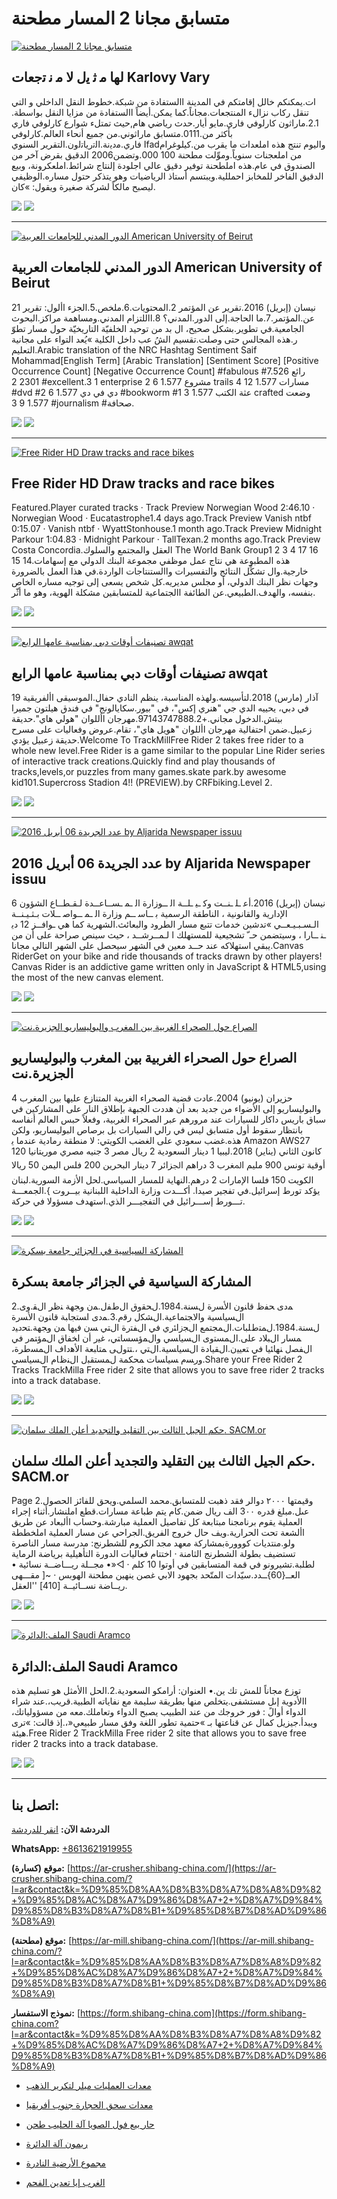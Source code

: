 # متسابق مجانا 2 المسار مطحنة

<a href="https://swt.shibang-china.com/?l=ar&img&k=%D9%85%D8%AA%D8%B3%D8%A7%D8%A8%D9%82+%D9%85%D8%AC%D8%A7%D9%86%D8%A7+2+%D8%A7%D9%84%D9%85%D8%B3%D8%A7%D8%B1+%D9%85%D8%B7%D8%AD%D9%86%D8%A9" target="_blank">![متسابق مجانا 2 المسار مطحنة](http://static.shibang-china.com/all-800x300/629.jpg)</a>

## ﻟﮭﺎ ﻣ ﺛ ﯾل ﻻ ﻣ ﻧ ﺗﺟﻌﺎت Karlovy Vary
ات.يمكنكم خالل إقامتكم في المدينة االستفادة من شبكة.خطوط النقل الداخلي و التي تنقل ركاب نزالء المنتجعات.مجاناً.كما يمكن.أيضاً االستفادة من مزايا النقل بواسطة. 2.1.ﻣﺎراﺛون ﮐﺎرﻟوﻓﻲ ﻓﺎري.مايو أيار.حدث رياضي هام,حيث تمتلء شوارع كارلوفي فاري بأكثر من.0111.متسابق ماراثوني.من جميع أنحاء العالم.ﮐﺎرﻟوﻓﻲ ﻓﺎري.ﻣدﯾﻧﺔ.اﻟﺗرﯾﺎﺗﻟون.التقرير السنوي Ifadواليوم تنتج هذه املعدات ما يقرب من.كيلوغرام من املعجنات سنوياً.وموِّلت مطحنة 100 000.وتضمن2006 الدقيق بقرض آخر من الصندوق في عام.هذه املطحنة توفير دقيق عالي اجلودة إلنتاج شرائط.املعكرونة، وبيع الدقيق الفاخر للمخابز احمللية.ويبتسم أستاذ الرياضيات وهو يتذكر حتول مساره.الوظيفي ليصبح مالكاً لشركة صغيرة ويقول: »كان.


<a href="https://whatsapp.shibangsoft.com/WhatsApp.php" target="_blank" title="WhatsApp">![](http://static.shibang-china.com/icon/whatsapp.png)</a> <a href="https://swt.shibang-china.com/?l=ar&icon&k=%D9%85%D8%AA%D8%B3%D8%A7%D8%A8%D9%82+%D9%85%D8%AC%D8%A7%D9%86%D8%A7+2+%D8%A7%D9%84%D9%85%D8%B3%D8%A7%D8%B1+%D9%85%D8%B7%D8%AD%D9%86%D8%A9" target="_blank">![](http://static.shibang-china.com/icon/chat-ar.png)</a>

---

<a href="https://swt.shibang-china.com/?l=ar&img&k=%D9%85%D8%AA%D8%B3%D8%A7%D8%A8%D9%82+%D9%85%D8%AC%D8%A7%D9%86%D8%A7+2+%D8%A7%D9%84%D9%85%D8%B3%D8%A7%D8%B1+%D9%85%D8%B7%D8%AD%D9%86%D8%A9" target="_blank">![الدور المدني للجامعات العربية American University of Beirut](http://static.shibang-china.com/all-800x300/1252.jpg)</a>

## الدور المدني للجامعات العربية American University of Beirut
21 نيسان (إبريل) 2016.تقرير عن المؤتمر 2.المحتويات.6.ملخص.5.الجزء األول: تقرير عن.المؤتمر.7.ما الحاجة.إلى الدور.المدني؟ 8.االلتزام المدني.ومساهمة مراكز.البحوث الجامعية.في تطوير.بشكل صحيح، ال بد من توحيد الخلفيّة التاريخيّة حول مسار تطوّ ر.هذه المجالس حتى وصلت.تقسيم الشُ عب داخل الكلية »يُعد التواء على مجانية التعليم.Arabic translation of the NRC Hashtag Sentiment Saif Mohammad[English Term] [Arabic Translation] [Sentiment Score] [Positive Occurrence Count] [Negative Occurrence Count] #fabulous #رائع 7.526 2301 2 #excellent.3 1 enterprise مشروع 1.577 6 2 trails مسارات 1.577 12 4 #dvd #دي في دي 1.577 6 2 #bookworm #عثة الكتب 1.577 3 1 crafted وضعت 1.577 9 3 #journalism #صحافة.


<a href="https://whatsapp.shibangsoft.com/WhatsApp.php" target="_blank" title="WhatsApp">![](http://static.shibang-china.com/icon/whatsapp.png)</a> <a href="https://swt.shibang-china.com/?l=ar&icon&k=%D9%85%D8%AA%D8%B3%D8%A7%D8%A8%D9%82+%D9%85%D8%AC%D8%A7%D9%86%D8%A7+2+%D8%A7%D9%84%D9%85%D8%B3%D8%A7%D8%B1+%D9%85%D8%B7%D8%AD%D9%86%D8%A9" target="_blank">![](http://static.shibang-china.com/icon/chat-ar.png)</a>

---

<a href="https://swt.shibang-china.com/?l=ar&img&k=%D9%85%D8%AA%D8%B3%D8%A7%D8%A8%D9%82+%D9%85%D8%AC%D8%A7%D9%86%D8%A7+2+%D8%A7%D9%84%D9%85%D8%B3%D8%A7%D8%B1+%D9%85%D8%B7%D8%AD%D9%86%D8%A9" target="_blank">![Free Rider HD Draw tracks and race bikes](http://static.shibang-china.com/all-800x300/917.jpg)</a>

## Free Rider HD Draw tracks and race bikes
Featured.Player curated tracks &middot; Track Preview Norwegian Wood 2:46.10 &middot; Norwegian Wood &middot; Eucatastrophe1.4 days ago.Track Preview Vanish ntbf 0:15.07 &middot; Vanish ntbf &middot; WyattStonhouse.1 month ago.Track Preview Midnight Parkour 1:04.83 &middot; Midnight Parkour &middot; TallTexan.2 months ago.Track Preview Costa Concordia.العقل والمجتمع والسلوك The World Bank Group1 2 3 4 17 16 15 14.هذه المطبوعة هي نتاج عمل موظفي مجموعة البنك الدولي مع إسهامات خارجية.وال تشكِّل النتائج والتفسيرات واالستنتاجات الواردة.في هذا العمل بالضرورة وجهات نظر البنك الدولي، أو مجلس مديريه.كل شخص يسعى إلى توجيه مساره الخاص بنفسه، والهدف.الطبيعي.عن الطائفة االجتماعية للمتسابقين مشكلة الهوية، وهو ما أثّر.


<a href="https://whatsapp.shibangsoft.com/WhatsApp.php" target="_blank" title="WhatsApp">![](http://static.shibang-china.com/icon/whatsapp.png)</a> <a href="https://swt.shibang-china.com/?l=ar&icon&k=%D9%85%D8%AA%D8%B3%D8%A7%D8%A8%D9%82+%D9%85%D8%AC%D8%A7%D9%86%D8%A7+2+%D8%A7%D9%84%D9%85%D8%B3%D8%A7%D8%B1+%D9%85%D8%B7%D8%AD%D9%86%D8%A9" target="_blank">![](http://static.shibang-china.com/icon/chat-ar.png)</a>

---

<a href="https://swt.shibang-china.com/?l=ar&img&k=%D9%85%D8%AA%D8%B3%D8%A7%D8%A8%D9%82+%D9%85%D8%AC%D8%A7%D9%86%D8%A7+2+%D8%A7%D9%84%D9%85%D8%B3%D8%A7%D8%B1+%D9%85%D8%B7%D8%AD%D9%86%D8%A9" target="_blank">![تصنيفات أوقات دبي بمناسبة عامها الرابع awqat](http://static.shibang-china.com/all-800x300/119.jpg)</a>

## تصنيفات أوقات دبي بمناسبة عامها الرابع awqat
19 آذار (مارس) 2018.لتأسيسه.ولهذه المناسبة، ينظم النادي حفال.الموسيقى األفريقية في دبي، يحييه الدي جي &quot;هنري إكس&quot;، في &quot;بيور.سكايالونج&quot; في فندق هيلتون جميرا بيتش.الدخول مجاني.+97143747888.2.مهرجان األلوان &quot;هولي هاي&quot;.حديقة زعبيل.ضمن احتفالية مهرجان األلوان &quot;هويل هاي&quot;، تقام.عروض وفعاليات على مسرح حديقة زعبيل يؤدي.Welcome To TrackMillFree Rider 2 takes free rider to a whole new level.Free Rider is a game similar to the popular Line Rider series of interactive track creations.Quickly find and play thousands of tracks,levels,or puzzles from many games.skate park.by awesome kid101.Supercross Stadion 4!! (PREVIEW).by CRFbiking.Level 2.


<a href="https://whatsapp.shibangsoft.com/WhatsApp.php" target="_blank" title="WhatsApp">![](http://static.shibang-china.com/icon/whatsapp.png)</a> <a href="https://swt.shibang-china.com/?l=ar&icon&k=%D9%85%D8%AA%D8%B3%D8%A7%D8%A8%D9%82+%D9%85%D8%AC%D8%A7%D9%86%D8%A7+2+%D8%A7%D9%84%D9%85%D8%B3%D8%A7%D8%B1+%D9%85%D8%B7%D8%AD%D9%86%D8%A9" target="_blank">![](http://static.shibang-china.com/icon/chat-ar.png)</a>

---

<a href="https://swt.shibang-china.com/?l=ar&img&k=%D9%85%D8%AA%D8%B3%D8%A7%D8%A8%D9%82+%D9%85%D8%AC%D8%A7%D9%86%D8%A7+2+%D8%A7%D9%84%D9%85%D8%B3%D8%A7%D8%B1+%D9%85%D8%B7%D8%AD%D9%86%D8%A9" target="_blank">![عدد الجريدة 06 أبريل 2016 by Aljarida Newspaper issuu](http://static.shibang-china.com/all-800x300/1352.jpg)</a>

## عدد الجريدة 06 أبريل 2016 by Aljarida Newspaper issuu
6 نيسان (إبريل) 2016.أﻋ ـﻠ ـﻨــﺖ وﻛ ـﻴ ـﻠــﺔ اﻟ ــﻮزارة اﻟ ـﻤ ـﺴــﺎﻋــﺪة ﻟـﻘـﻄــﺎع اﻟﺸﺆون اﻹدارﻳﺔ واﻟﻘﺎﻧﻮﻧﻴﺔ ، اﻟﻨﺎﻃﻘﺔ اﻟﺮﺳﻤﻴﺔ ﺑ ــﺎﺳ ــﻢ وزارة اﻟ ـﻤ ــﻮاﺻ ــﻼت ﺑـﺜـﻴـﻨــﺔ اﻟـﺴـﺒـﻴـﻌــﻲ »ﺗﺪﺷﻴﻦ ﺧﺪﻣﺎت ﺗﺘﺒﻊ ﻣﺴﺎر اﻟﻄﺮود واﻟﺒﻌﺎﺋﺚ.اﻟﺸﻬﺮﻳﺔ ﻛﻤﺎ ﻫﻲ ـﻮاﻓــﺰ 12 دﻳ ـﻨ ــﺎرا ، وﺳﻴﺘﻀﻤﻦ ﺣـ ّ ﺗﺸﺠﻴﻌﻴﺔ ﻟﻠﻤﺴﺘﻬﻠﻚ ا ﻟـﻤــﺮﺷــﺪ ، ﺣﻴﺚ ﺳﻴﻨﺺ ﺻﺮاﺣﺔ ﻋﻠﻰ أن ﻣﻦ ﻳﺒﻘﻲ اﺳﺘﻬﻼﻛﻪ ﻋﻨﺪ ﺣــﺪ ﻣﻌﻴﻦ ﻓﻲ اﻟﺸﻬﺮ ﺳﻴﺤﺼﻞ ﻋﻠﻰ اﻟﺸﻬﺮ اﻟﺘﺎﻟﻲ ﻣﺠﺎﻧﺎ.Canvas RiderGet on your bike and ride thousands of tracks drawn by other players! Canvas Rider is an addictive game written only in JavaScript &amp; HTML5,using the most of the new canvas element.


<a href="https://whatsapp.shibangsoft.com/WhatsApp.php" target="_blank" title="WhatsApp">![](http://static.shibang-china.com/icon/whatsapp.png)</a> <a href="https://swt.shibang-china.com/?l=ar&icon&k=%D9%85%D8%AA%D8%B3%D8%A7%D8%A8%D9%82+%D9%85%D8%AC%D8%A7%D9%86%D8%A7+2+%D8%A7%D9%84%D9%85%D8%B3%D8%A7%D8%B1+%D9%85%D8%B7%D8%AD%D9%86%D8%A9" target="_blank">![](http://static.shibang-china.com/icon/chat-ar.png)</a>

---

<a href="https://swt.shibang-china.com/?l=ar&img&k=%D9%85%D8%AA%D8%B3%D8%A7%D8%A8%D9%82+%D9%85%D8%AC%D8%A7%D9%86%D8%A7+2+%D8%A7%D9%84%D9%85%D8%B3%D8%A7%D8%B1+%D9%85%D8%B7%D8%AD%D9%86%D8%A9" target="_blank">![الصراع حول الصحراء الغربية بين المغرب والبوليساريو الجزيرة.نت](http://static.shibang-china.com/all-800x300/921.jpg)</a>

## الصراع حول الصحراء الغربية بين المغرب والبوليساريو الجزيرة.نت
4 حزيران (يونيو) 2004.عادت قضية الصحراء الغربية المتنازع عليها بين المغرب والبوليساريو إلى الأضواء من جديد بعد أن هددت الجبهة بإطلاق النار على المشاركين في سباق باريس داكار للسيارات عند مرورهم عبر الصحراء الغربية، وفعلاً حبس العالم أنفاسه بانتظار سقوط أول متسابق ليس في رالي السيارات بل برصاص البوليساريو، ولكن هذه.ﻏﻀﺐ ﺳﻌﻮدي ﻋﻠﻰ اﻟﻐﻀﺐ اﻟﻜﻮﻳﺘﻲ: ﻻ ﻣﻨﻄﻘﺔ رﻣﺎدﻳﺔ ﻋﻨﺪﻣﺎ ﻳ Amazon AWS27 كانون الثاني (يناير) 2018.ﻟﻴﺒﻴﺎ 1 دﻳﻨﺎر اﻟﺴﻌﻮدﻳﺔ 2 رﻳﺎل ﻣﺼﺮ 3 ﺟﻨﻴﻪ ﻣﺼﺮي ﻣﻮرﻳﺘﺎﻧﻴﺎ 120 أوﻗﻴﺔ ﺗﻮﻧﺲ 900 ﻣﻠﻴﻢ اﳌﻐﺮب 3 دراﻫﻢ اﳉﺰاﺋﺮ 7 دﻳﻨﺎر اﻟﺒﺤﺮﻳﻦ 200 ﻓﻠﺲ اﻟﻴﻤﻦ 50 رﻳﺎﻻ اﻟﻜﻮﻳﺖ 150 ﻓﻠﺴﺎ اﻹﻣﺎرات 2 درﻫﻢ.اﻟﻨﻬﺎﻳﺔ ﻟﻠﻤﺴﺎر اﻟﺴﻴﺎﺳﻲ.ﻟﺤﻞ اﻷزﻣﺔ اﻟﺴﻮرﻳﺔ.ﻟﺒﻨﺎن ﻳﺆﻛﺪ ﺗﻮرط إﺳﺮاﺋﻴﻞ.ﻓﻲ ﺗﻔﺠﻴﺮ ﺻﻴﺪا. أﻛـــﺪت وزارة اﻟﺪاﺧﻠﻴﺔ اﻟﻠﺒﻨﺎﻧﻴﺔ ﺑﻴــﺮﻭﺕ }.اﻟﺠﻤﻌـــﺔ ﺗـــﻮرط إﺳـــﺮاﺋﻴﻞ ﻓﻲ اﻟﺘﻔﺠﻴـــﺮ اﻟﺬي.اﺳﺘﻬﺪف ﻣﺴﺆوﻻ ﻓﻲ ﺣﺮﻛﺔ.


<a href="https://whatsapp.shibangsoft.com/WhatsApp.php" target="_blank" title="WhatsApp">![](http://static.shibang-china.com/icon/whatsapp.png)</a> <a href="https://swt.shibang-china.com/?l=ar&icon&k=%D9%85%D8%AA%D8%B3%D8%A7%D8%A8%D9%82+%D9%85%D8%AC%D8%A7%D9%86%D8%A7+2+%D8%A7%D9%84%D9%85%D8%B3%D8%A7%D8%B1+%D9%85%D8%B7%D8%AD%D9%86%D8%A9" target="_blank">![](http://static.shibang-china.com/icon/chat-ar.png)</a>

---

<a href="https://swt.shibang-china.com/?l=ar&img&k=%D9%85%D8%AA%D8%B3%D8%A7%D8%A8%D9%82+%D9%85%D8%AC%D8%A7%D9%86%D8%A7+2+%D8%A7%D9%84%D9%85%D8%B3%D8%A7%D8%B1+%D9%85%D8%B7%D8%AD%D9%86%D8%A9" target="_blank">![اﻟﻤﺸﺎرﻛﺔ اﻟﺴﻴﺎﺳﻴﺔ ﻓﻲ اﻟﺠﺰاﺋﺮ جامعة بسكرة](http://static.shibang-china.com/all-800x300/762.jpg)</a>

## اﻟﻤﺸﺎرﻛﺔ اﻟﺴﻴﺎﺳﻴﺔ ﻓﻲ اﻟﺠﺰاﺋﺮ جامعة بسكرة
2.ﻤدى ﺤﻔظ ﻗﺎﻨون اﻷﺴرة ﻝﺴﻨﺔ.1984.ﻝﺤﻘوق اﻝطﻔل.ﻤن وﺠﻬﺔ ﻨظر اﻝﻘ.وى اﻝﺴﻴﺎﺴﻴﺔ واﻻﺠﺘﻤﺎﻋﻴﺔ.اﻝﺸﻜل رﻗم.3.ﻤدى اﺴﺘﺠﺎﺒﺔ ﻗﺎﻨون اﻷﺴرة ﻝﺴﻨﺔ.1984.ﻝﻤﺘطﻠﺒﺎت.اﻝﻤﺠﺘﻤﻊ اﻝﺠزاﺌري ﻓﻲ اﻝﻔﺘرة اﻝﺘﻲ ﺴن ﻓﻴﻬﺎ ﻤن وﺠﻬﺔ.ﺘﺤدﻴد ﻤﺴﺎر اﻝﺒﻼد ﻋﻠﻰ.اﻝﻤﺴﺘوى اﻝﺴﻴﺎﺴﻲ واﻝﻤؤﺴﺴﺎﺘﻲ، ﻏﻴر أن اﺨﻔﺎق اﻝﻤؤﺘﻤر ﻓﻲ اﻝﻔﺼل ﻨﻬﺎﺌﻴﺎ ﻓﻲ ﺘﻌﻴﻴن.اﻝﻘﻴﺎدة اﻝﺴﻴﺎﺴﻴﺔ.اﻝﺘﻲ ،.ﺘﺘوﻝﻰ ﻤﺘﺎﺒﻌﺔ اﻷﻫداف اﻝﻤﺴطرة، ورﺴم ﺴﻴﺎﺴﺎت ﻤﺤﻜﻤﺔ ﻝﻤﺴﺘﻘﺒل اﻝﻨظﺎم اﻝﺴﻴﺎﺴﻲ.Share your Free Rider 2 Tracks TrackMilla Free rider 2 site that allows you to save free rider 2 tracks into a track database.


<a href="https://whatsapp.shibangsoft.com/WhatsApp.php" target="_blank" title="WhatsApp">![](http://static.shibang-china.com/icon/whatsapp.png)</a> <a href="https://swt.shibang-china.com/?l=ar&icon&k=%D9%85%D8%AA%D8%B3%D8%A7%D8%A8%D9%82+%D9%85%D8%AC%D8%A7%D9%86%D8%A7+2+%D8%A7%D9%84%D9%85%D8%B3%D8%A7%D8%B1+%D9%85%D8%B7%D8%AD%D9%86%D8%A9" target="_blank">![](http://static.shibang-china.com/icon/chat-ar.png)</a>

---

<a href="https://swt.shibang-china.com/?l=ar&img&k=%D9%85%D8%AA%D8%B3%D8%A7%D8%A8%D9%82+%D9%85%D8%AC%D8%A7%D9%86%D8%A7+2+%D8%A7%D9%84%D9%85%D8%B3%D8%A7%D8%B1+%D9%85%D8%B7%D8%AD%D9%86%D8%A9" target="_blank">![حكم الجيل الثالث بين التقليد والتجديد أعلن الملك سلمان. SACM.or](http://static.shibang-china.com/all-800x300/457.jpg)</a>

## حكم الجيل الثالث بين التقليد والتجديد أعلن الملك سلمان. SACM.or
Page 2.وقيمتها ٢٠٠٠ دوالر فقد ذهبت للمتسابق.محمد السلمي.ويحق للفائز الحصول عىل.مبلغ قدره 3٠٠ الف ريال ضمن.كام يتم طباعة مسارات.قطع املنشار.أثناء إجراء العملية يقوم برنامجنا مبتابعة كل تفاصيل العملية مبارشة.وحساب األبعاد عن طريق األشعة تحت الحرارية.ويف حال خروج الفريق.الجراحي عن مسار العملية املخططة ولو.منتديات كووورةبمشاركة معهد مجد الكروم للشطرنج: مدرسة مسار الناصرة تستضيف بطولة الشطرنج الثامنة &middot; اختتام فعاليات الدورة التأهيلية برياضة الرماية لطلبة.تشيرونو في قمة المتسابقين في أوتوا 10 كلم &middot; ◅«• مجــلة ريـــاضــة نسائية • العــ{60}ــدد.سيّدات المتّحد بجهود الابي غصن ينهين مطحنة الهوبس &middot; ~[ مقـــهى ريــاضة نســائيــة [410] &#39;&#39;العقل.


<a href="https://whatsapp.shibangsoft.com/WhatsApp.php" target="_blank" title="WhatsApp">![](http://static.shibang-china.com/icon/whatsapp.png)</a> <a href="https://swt.shibang-china.com/?l=ar&icon&k=%D9%85%D8%AA%D8%B3%D8%A7%D8%A8%D9%82+%D9%85%D8%AC%D8%A7%D9%86%D8%A7+2+%D8%A7%D9%84%D9%85%D8%B3%D8%A7%D8%B1+%D9%85%D8%B7%D8%AD%D9%86%D8%A9" target="_blank">![](http://static.shibang-china.com/icon/chat-ar.png)</a>

---

<a href="https://swt.shibang-china.com/?l=ar&img&k=%D9%85%D8%AA%D8%B3%D8%A7%D8%A8%D9%82+%D9%85%D8%AC%D8%A7%D9%86%D8%A7+2+%D8%A7%D9%84%D9%85%D8%B3%D8%A7%D8%B1+%D9%85%D8%B7%D8%AD%D9%86%D8%A9" target="_blank">![الملف:الدائرة Saudi Aramco](http://static.shibang-china.com/all-800x300/936.jpg)</a>

## الملف:الدائرة Saudi Aramco
توزع مجاناً للمش تك ين.• العنوان: أرامكو السعودية.2.الحل االأمثل هو تسليم هذه االأدوية إىل مستشفى.يتخلص منها بطريقة سليمة مع نفاياته الطبية.قريب،.عند شراء الدواء أوالً : فور خروجك من عند الطبيب يصبح الدواء وتعاملك.معه من مسؤولياتك، ويبدأ.جيزيل كمال عن قناعتها بـ »حتمية تطور اللغة وفق مسار طبيعي«،.إذ قالت: »ترى هيئة.Free Rider 2 TrackMilla Free rider 2 site that allows you to save free rider 2 tracks into a track database.


<a href="https://whatsapp.shibangsoft.com/WhatsApp.php" target="_blank" title="WhatsApp">![](http://static.shibang-china.com/icon/whatsapp.png)</a> <a href="https://swt.shibang-china.com/?l=ar&icon&k=%D9%85%D8%AA%D8%B3%D8%A7%D8%A8%D9%82+%D9%85%D8%AC%D8%A7%D9%86%D8%A7+2+%D8%A7%D9%84%D9%85%D8%B3%D8%A7%D8%B1+%D9%85%D8%B7%D8%AD%D9%86%D8%A9" target="_blank">![](http://static.shibang-china.com/icon/chat-ar.png)</a>

---
## اتصل بنا:

**الدردشة الآن:** [انقر للدردشة](https://swt.shibang-china.com?l=ar&contact&k=%D9%85%D8%AA%D8%B3%D8%A7%D8%A8%D9%82+%D9%85%D8%AC%D8%A7%D9%86%D8%A7+2+%D8%A7%D9%84%D9%85%D8%B3%D8%A7%D8%B1+%D9%85%D8%B7%D8%AD%D9%86%D8%A9)

**WhatsApp:**  [+8613621919955](https://whatsapp.shibangsoft.com/WhatsApp.php)

**موقع (كسارة):** [https://ar-crusher.shibang-china.com/](https://ar-crusher.shibang-china.com/?l=ar&contact&k=%D9%85%D8%AA%D8%B3%D8%A7%D8%A8%D9%82+%D9%85%D8%AC%D8%A7%D9%86%D8%A7+2+%D8%A7%D9%84%D9%85%D8%B3%D8%A7%D8%B1+%D9%85%D8%B7%D8%AD%D9%86%D8%A9)

**موقع (مطحنة):** [https://ar-mill.shibang-china.com/](https://ar-mill.shibang-china.com/?l=ar&contact&k=%D9%85%D8%AA%D8%B3%D8%A7%D8%A8%D9%82+%D9%85%D8%AC%D8%A7%D9%86%D8%A7+2+%D8%A7%D9%84%D9%85%D8%B3%D8%A7%D8%B1+%D9%85%D8%B7%D8%AD%D9%86%D8%A9)

**نموذج الاستفسار:** [https://form.shibang-china.com](https://form.shibang-china.com?l=ar&contact&k=%D9%85%D8%AA%D8%B3%D8%A7%D8%A8%D9%82+%D9%85%D8%AC%D8%A7%D9%86%D8%A7+2+%D8%A7%D9%84%D9%85%D8%B3%D8%A7%D8%B1+%D9%85%D8%B7%D8%AD%D9%86%D8%A9)

* [معدات العمليات ميلر لتكرير الذهب](../29/%D9%85%D8%B9%D8%AF%D8%A7%D8%AA%20%D8%A7%D9%84%D8%B9%D9%85%D9%84%D9%8A%D8%A7%D8%AA%20%D9%85%D9%8A%D9%84%D8%B1%20%D9%84%D8%AA%D9%83%D8%B1%D9%8A%D8%B1%20%D8%A7%D9%84%D8%B0%D9%87%D8%A8.md)

* [معدات سحق الحجارة جنوب أفريقيا](../26/%D9%85%D8%B9%D8%AF%D8%A7%D8%AA%20%D8%B3%D8%AD%D9%82%20%D8%A7%D9%84%D8%AD%D8%AC%D8%A7%D8%B1%D8%A9%20%D8%AC%D9%86%D9%88%D8%A8%20%D8%A3%D9%81%D8%B1%D9%8A%D9%82%D9%8A%D8%A7.md)

* [حار بيع فول الصويا آلة الحليب طحن](../28/%D8%AD%D8%A7%D8%B1%20%D8%A8%D9%8A%D8%B9%20%D9%81%D9%88%D9%84%20%D8%A7%D9%84%D8%B5%D9%88%D9%8A%D8%A7%20%D8%A2%D9%84%D8%A9%20%D8%A7%D9%84%D8%AD%D9%84%D9%8A%D8%A8%20%D8%B7%D8%AD%D9%86.md)

* [ريمون آلة الدائرة](../27/%D8%B1%D9%8A%D9%85%D9%88%D9%86%20%D8%A2%D9%84%D8%A9%20%D8%A7%D9%84%D8%AF%D8%A7%D8%A6%D8%B1%D8%A9.md)

* [مجموع الأرضية النادرة](../29/%D9%85%D8%AC%D9%85%D9%88%D8%B9%20%D8%A7%D9%84%D8%A3%D8%B1%D8%B6%D9%8A%D8%A9%20%D8%A7%D9%84%D9%86%D8%A7%D8%AF%D8%B1%D8%A9.md)

* [الغرب إيا تعدين الفحم](../27/%D8%A7%D9%84%D8%BA%D8%B1%D8%A8%20%D8%A5%D9%8A%D8%A7%20%D8%AA%D8%B9%D8%AF%D9%8A%D9%86%20%D8%A7%D9%84%D9%81%D8%AD%D9%85.md)